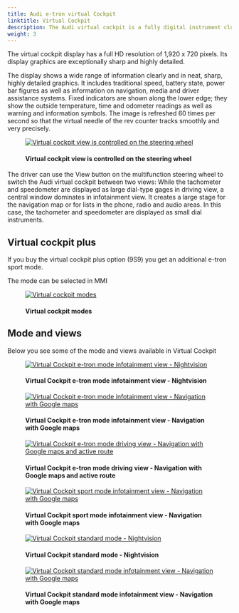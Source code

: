 ```yaml
---
title: Audi e-tron virtual Cockpit
linktitle: Virtual Cockpit
description: The Audi virtual cockpit is a fully digital instrument cluster with a 12.3-inch TFT screen.
weight: 3
---
```

<!-- markdownlint-disable MD033 -->
 The virtual cockpit display has a full HD resolution of 1,920 x 720 pixels. Its display graphics are exceptionally sharp and highly detailed.

The display shows a wide range of information clearly and in neat, sharp, highly detailed graphics. It includes traditional speed, battery state, power bar figures as well as information on navigation, media and driver assistance systems. Fixed indicators are shown along the lower edge; they show the outside temperature, time and odometer readings as well as warning and information symbols. The image is refreshed 60 times per second so that the virtual needle of the rev counter tracks smoothly and very precisely.

<figure>
    <a href="https://media.electrichasgoneaudi.net/multimedia/models/e-tron/technology/uiandoperations/virtualcockpit/viewcontrol.jpg">
        <img src="https://media.electrichasgoneaudi.net/multimedia/models/e-tron/technology/uiandoperations/virtualcockpit/viewcontrols.jpg"
        class="img-fluid" alt="Virtual cockpit view is controlled on the steering wheel" title="Virtual cockpit view is controlled on the steering wheel">
    </a>
    <figcaption><h4>Virtual cockpit view is controlled on the steering wheel</h4></figcaption>
</figure>

The driver can use the View button on the multifunction steering wheel to switch the Audi virtual cockpit between two views: While the tachometer and speedometer are displayed as large dial-type gages in driving view, a central window dominates in infotainment view. It creates a large stage for the navigation map or for lists in the phone, radio and audio areas. In this case, the tachometer and speedometer are displayed as small dial instruments.

## Virtual cockpit plus

If you buy the virtual cockpit plus option (9S9) you get an additional e-tron sport mode.

The mode can be selected in MMI

<figure>
    <a href="https://media.electrichasgoneaudi.net/multimedia/models/e-tron/technology/uiandoperations/virtualcockpit/virtualcockpit_settings.jpg">
        <img src="https://media.electrichasgoneaudi.net/multimedia/models/e-tron/technology/uiandoperations/virtualcockpit/virtualcockpit_settingss.jpg"
        class="img-fluid" alt="Virtual cockpit modes" title="Virtual cockpit modes">
    </a>
    <figcaption><h4>Virtual cockpit modes</h4></figcaption>
</figure>

## Mode and views

Below you see some of the mode and views available in Virtual Cockpit

<figure>
    <a href="https://media.electrichasgoneaudi.net/multimedia/models/e-tron/technology/uiandoperations/virtualcockpit/view_etron_1.jpg">
        <img src="https://media.electrichasgoneaudi.net/multimedia/models/e-tron/technology/uiandoperations/virtualcockpit/view_etron_1s.jpg"
        class="img-fluid" alt="Virtual Cockpit e-tron mode infotainment view - Nightvision" title="Virtual Cockpit e-tron mode infotainment view - Nightvision">
    </a>
    <figcaption><h4>Virtual Cockpit e-tron mode infotainment view - Nightvision</h4></figcaption>
</figure>

<figure>
    <a href="https://media.electrichasgoneaudi.net/multimedia/models/e-tron/technology/uiandoperations/virtualcockpit/view_etron_3.jpg">
        <img src="https://media.electrichasgoneaudi.net/multimedia/models/e-tron/technology/uiandoperations/virtualcockpit/view_etron_3s.jpg"
        class="img-fluid" alt="Virtual Cockpit e-tron mode infotainment view - Navigation with Google maps" title="Virtual Cockpit e-tron mode infotainment view - Navigation with Google maps">
    </a>
    <figcaption><h4>Virtual Cockpit e-tron mode infotainment view - Navigation with Google maps</h4></figcaption>
</figure>

<figure>
    <a href="https://media.electrichasgoneaudi.net/multimedia/models/e-tron/technology/uiandoperations/virtualcockpit/view_etron_4.jpg">
        <img src="https://media.electrichasgoneaudi.net/multimedia/models/e-tron/technology/uiandoperations/virtualcockpit/view_etron_4s.jpg"
        class="img-fluid" alt="Virtual Cockpit e-tron mode driving view - Navigation with Google maps and active route" title="Virtual Cockpit e-tron mode driving view - Navigation with Google maps and active route">
    </a>
    <figcaption><h4>Virtual Cockpit e-tron mode driving view - Navigation with Google maps and active route</h4></figcaption>
</figure>

<figure>
    <a href="https://media.electrichasgoneaudi.net/multimedia/models/e-tron/technology/uiandoperations/virtualcockpit/view_sport_1.jpg">
        <img src="https://media.electrichasgoneaudi.net/multimedia/models/e-tron/technology/uiandoperations/virtualcockpit/view_sport_1s.jpg"
        class="img-fluid" alt="Virtual Cockpit sport mode infotainment view - Navigation with Google maps" title="Virtual Cockpit sport mode infotainment view - Navigation with Google maps">
    </a>
    <figcaption><h4>Virtual Cockpit sport mode infotainment view - Navigation with Google maps</h4></figcaption>
</figure>

<figure>
    <a href="https://media.electrichasgoneaudi.net/multimedia/models/e-tron/technology/uiandoperations/virtualcockpit/view_standard_1.jpg">
        <img src="https://media.electrichasgoneaudi.net/multimedia/models/e-tron/technology/uiandoperations/virtualcockpit/view_standard_1s.jpg"
        class="img-fluid" alt="Virtual Cockpit standard mode - Nightvision" title="Virtual Cockpit standard mode - Nightvision">
    </a>
    <figcaption><h4>Virtual Cockpit standard mode - Nightvision</h4></figcaption>
</figure>

<figure>
    <a href="https://media.electrichasgoneaudi.net/multimedia/models/e-tron/technology/uiandoperations/virtualcockpit/view_standard_2.jpg">
        <img src="https://media.electrichasgoneaudi.net/multimedia/models/e-tron/technology/uiandoperations/virtualcockpit/view_standard_2s.jpg"
        class="img-fluid" alt="Virtual Cockpit standard mode infotainment view - Navigation with Google maps" title="Virtual Cockpit standard mode infotainment view - Navigation with Google maps">
    </a>
    <figcaption><h4>Virtual Cockpit standard mode infotainment view - Navigation with Google maps</h4></figcaption>
</figure>
